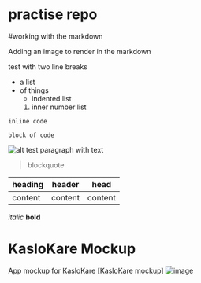# practise repo

#working with the markdown

Adding an image to render in the markdown

test with two line breaks
- a list
- of things
  - indented list
  1. inner number list 

`inline code`

```
block of code

```
![alt test](https://picsum.photos/200/200)
paragraph with text 
> blockquote


| heading | header | head |
| --- | --- | ---|
| content | content | content |


*italic*  **bold**

# KasloKare Mockup
App mockup for KasloKare
[KasloKare mockup]
![image](https://user-images.githubusercontent.com/95877939/163008492-74b49995-305c-4998-aec3-0b1b3bc8cc2a.png)

